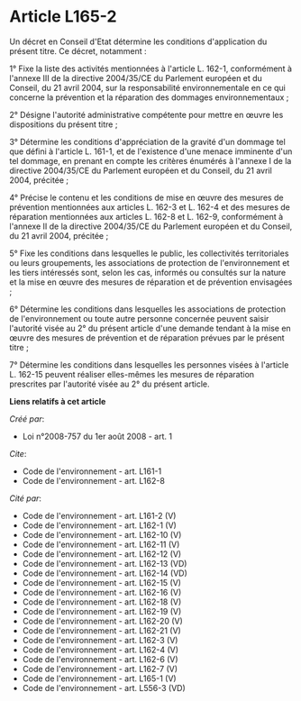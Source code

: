 # Article L165-2

Un décret en Conseil d'Etat détermine les conditions d'application du présent titre. Ce décret, notamment : 

1° Fixe la liste des activités mentionnées à l'article L. 162-1, conformément à l'annexe III de la directive 2004/35/CE du
Parlement européen et du Conseil, du 21 avril 2004, sur la responsabilité environnementale en ce qui concerne la prévention
et la réparation des dommages environnementaux ; 

2° Désigne l'autorité administrative compétente pour mettre en œuvre les dispositions du présent titre ; 

3° Détermine les conditions d'appréciation de la gravité d'un dommage tel que défini à l'article L. 161-1, et de l'existence
d'une menace imminente d'un tel dommage, en prenant en compte les critères énumérés à l'annexe I de la directive 2004/35/CE
du Parlement européen et du Conseil, du 21 avril 2004, précitée ; 

4° Précise le contenu et les conditions de mise en œuvre des mesures de prévention mentionnées aux articles L. 162-3 et L.
162-4 et des mesures de réparation mentionnées aux articles L. 162-8 et L. 162-9, conformément à l'annexe II de la directive
2004/35/CE du Parlement européen et du Conseil, du 21 avril 2004, précitée ; 

5° Fixe les conditions dans lesquelles le public, les collectivités territoriales ou leurs groupements, les associations de
protection de l'environnement et les tiers intéressés sont, selon les cas, informés ou consultés sur la nature et la mise en
œuvre des mesures de réparation et de prévention envisagées ; 

6° Détermine les conditions dans lesquelles les associations de protection de l'environnement ou toute autre personne
concernée peuvent saisir l'autorité visée au 2° du présent article d'une demande tendant à la mise en œuvre des mesures de
prévention et de réparation prévues par le présent titre ; 

7° Détermine les conditions dans lesquelles les personnes visées à l'article L. 162-15 peuvent réaliser elles-mêmes les
mesures de réparation prescrites par l'autorité visée au 2° du présent article.

**Liens relatifs à cet article**

_Créé par_:

  - Loi n°2008-757 du 1er août 2008 - art. 1

_Cite_:

  - Code de l'environnement - art. L161-1
  - Code de l'environnement - art. L162-8

_Cité par_:

  - Code de l'environnement - art. L161-2 (V)
  - Code de l'environnement - art. L162-1 (V)
  - Code de l'environnement - art. L162-10 (V)
  - Code de l'environnement - art. L162-11 (V)
  - Code de l'environnement - art. L162-12 (V)
  - Code de l'environnement - art. L162-13 (VD)
  - Code de l'environnement - art. L162-14 (VD)
  - Code de l'environnement - art. L162-15 (V)
  - Code de l'environnement - art. L162-16 (V)
  - Code de l'environnement - art. L162-18 (V)
  - Code de l'environnement - art. L162-19 (V)
  - Code de l'environnement - art. L162-20 (V)
  - Code de l'environnement - art. L162-21 (V)
  - Code de l'environnement - art. L162-3 (V)
  - Code de l'environnement - art. L162-4 (V)
  - Code de l'environnement - art. L162-6 (V)
  - Code de l'environnement - art. L162-7 (V)
  - Code de l'environnement - art. L165-1 (V)
  - Code de l'environnement - art. L556-3 (VD)

